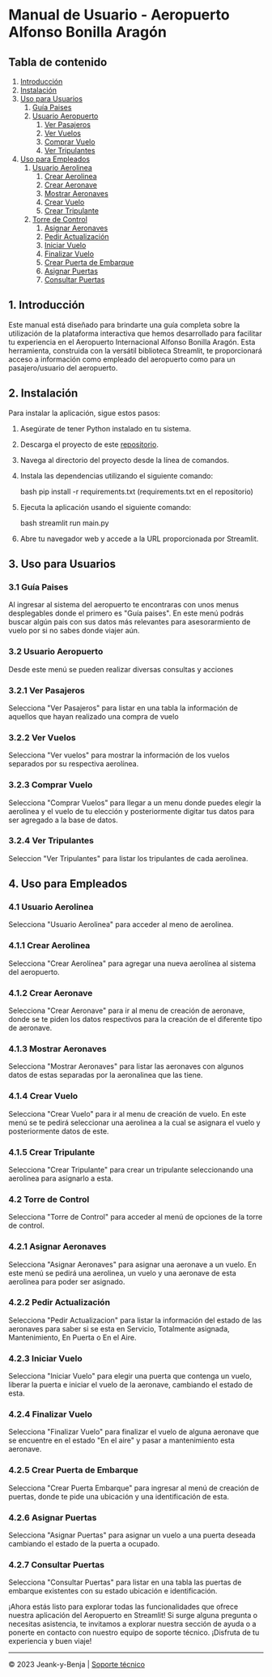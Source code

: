 # Manual de Usuario - Aeropuerto Alfonso Bonilla Aragón

## Tabla de contenido
1. [Introducción](#1-introducción)
2. [Instalación](#2-instalación)
3. [Uso para Usuarios](#3-uso-para-usuarios)
    1. [Guía Paises](#31-guía-paises)
    2. [Usuario Aeropuerto](#32-usuario-aeropuerto)
        1. [Ver Pasajeros](#321-ver-pasajeros)
        2. [Ver Vuelos](#322-ver-vuelos)
        3. [Comprar Vuelo](#323-comprar-vuelo)
        4. [Ver Tripulantes](#324-ver-tripulantes)
4. [Uso para Empleados](#4-uso-para-empleados)
    1. [Usuario Aerolinea](#41-usuario-aerolinea)
        1. [Crear Aerolinea](#411-crear-aerolinea)
        2. [Crear Aeronave](#412-crear-aeronave)
        3. [Mostrar Aeronaves](#413-mostrar-aeronaves)
        4. [Crear Vuelo](#414-crear-vuelo)
        5. [Crear Tripulante](#415-crear-tripulante)
    2. [Torre de Control](#42-torre-de-control)
        1. [Asignar Aeronaves](#421-asignar-aeronaves)
        2. [Pedir Actualización](#422-pedir-actualización)
        3. [Iniciar Vuelo](#423-iniciar-vuelo)
        4. [Finalizar Vuelo](#424-finalizar-velo)
        5. [Crear Puerta de Embarque](#425-crear-puerta-embarque)
        6. [Asignar Puertas](#426-asignar-puertas)
        7. [Consultar Puertas](#427-consultar-puertas)


## 1. Introducción

Este manual está diseñado para brindarte una guía completa sobre la utilización de la plataforma interactiva que hemos desarrollado para facilitar tu experiencia en el Aeropuerto Internacional Alfonso Bonilla Aragón. Esta herramienta, construida con la versátil biblioteca Streamlit, te proporcionará acceso a información como empleado del aeropuerto como para un pasajero/usuario del aeropuerto.

## 2. Instalación

Para instalar la aplicación, sigue estos pasos:

1. Asegúrate de tener Python instalado en tu sistema.
2. Descarga el proyecto de este [repositorio](https://github.com/JeanK4/Proyecto-POO-2).
3. Navega al directorio del proyecto desde la línea de comandos.
4. Instala las dependencias utilizando el siguiente comando:

    bash
    pip install -r requirements.txt (requirements.txt en el repositorio)
  

5. Ejecuta la aplicación usando el siguiente comando:

    bash
    streamlit run main.py
    
6. Abre tu navegador web y accede a la URL proporcionada por Streamlit.

## 3. Uso para Usuarios

### 3.1 Guía Paises

Al ingresar al sistema del aeropuerto te encontraras con unos menus desplegables donde el primero es "Guía paises". En este menú podrás buscar algún pais con sus datos más relevantes para asesorarmiento de vuelo por si no sabes donde viajer aún.

### 3.2 Usuario Aeropuerto

Desde este menú se pueden realizar diversas consultas y acciones


### 3.2.1 Ver Pasajeros

Selecciona "Ver Pasajeros" para listar en una tabla la información de aquellos que hayan realizado una compra de vuelo

### 3.2.2 Ver Vuelos

Selecciona "Ver vuelos" para mostrar la información de los vuelos separados por su respectiva aerolínea.

### 3.2.3 Comprar Vuelo

Selecciona "Comprar Vuelos" para llegar a un menu donde puedes elegir la aerolinea y el vuelo de tu elección y posteriormente digitar tus datos para ser agregado a la base de datos.

### 3.2.4 Ver Tripulantes

Seleccion "Ver Tripulantes" para listar los tripulantes de cada aerolinea.

## 4. Uso para Empleados

### 4.1 Usuario Aerolinea

Selecciona "Usuario Aerolinea" para acceder al meno de aerolinea.

### 4.1.1 Crear Aerolinea

Selecciona "Crear Aerolínea" para agregar una nueva aerolínea al sistema del aeropuerto.

### 4.1.2 Crear Aeronave

Selecciona "Crear Aeronave" para ir al menu de creación de aeronave, donde se te piden los datos respectivos para la creación de el diferente tipo de aeronave.

### 4.1.3 Mostrar Aeronaves

Selecciona "Mostrar Aeronaves" para listar las aeronaves con algunos datos de estas separadas por la aeronalinea que las tiene.

### 4.1.4 Crear Vuelo

Selecciona "Crear Vuelo" para ir al menu de creación de vuelo. En este menú se te pedirá seleccionar una aerolinea a la cual se asignara el vuelo y posteriormente datos de este.

### 4.1.5 Crear Tripulante

Selecciona "Crear Tripulante" para crear un tripulante seleccionando una aerolinea para asignarlo a esta.

### 4.2 Torre de Control

Selecciona "Torre de Control" para acceder al menú de opciones de la torre de control.

### 4.2.1 Asignar Aeronaves

Selecciona "Asignar Aeronaves" para asignar una aeronave a un vuelo. En este menú se pedirá una aerolinea, un vuelo y una aeronave de esta aerolinea para poder ser asignado.

### 4.2.2 Pedir Actualización

Selecciona "Pedir Actualizacion" para listar la información del estado de las aeronaves para saber si se esta en Servicio, Totalmente asignada, Mantenimiento, En Puerta o En el Aire.

### 4.2.3 Iniciar Vuelo

Selecciona "Iniciar Vuelo" para elegir una puerta que contenga un vuelo, liberar la puerta e iniciar el vuelo de la aeronave, cambiando el estado de esta.

### 4.2.4 Finalizar Vuelo

Selecciona "Finalizar Vuelo" para finalizar el vuelo de alguna aeronave que se encuentre en el estado "En el aire" y pasar a mantenimiento esta aeronave.


### 4.2.5 Crear Puerta de Embarque

Selecciona "Crear Puerta Embarque" para ingresar al menú de creación de puertas, donde te pide una ubicación y una identificación de esta.

### 4.2.6 Asignar Puertas

Selecciona "Asignar Puertas" para asignar un vuelo a una puerta deseada cambiando el estado de la puerta a ocupado.

### 4.2.7 Consultar Puertas

Selecciona "Consultar Puertas" para listar en una tabla las puertas de embarque existentes con su estado ubicación e identificación.


¡Ahora estás listo para explorar todas las funcionalidades que ofrece nuestra aplicación del Aeropuerto en Streamlit! Si surge alguna pregunta o necesitas asistencia, te invitamos a explorar nuestra sección de ayuda o a ponerte en contacto con nuestro equipo de soporte técnico. ¡Disfruta de tu experiencia y buen viaje!

---

© 2023 Jeank-y-Benja | [Soporte técnico](https://github.com/JeanK4)
